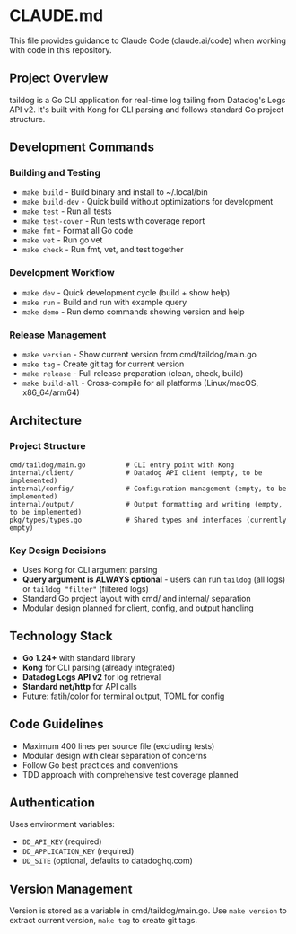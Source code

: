 # CLAUDE.md

This file provides guidance to Claude Code (claude.ai/code) when working with code in this repository.

## Project Overview

taildog is a Go CLI application for real-time log tailing from Datadog's Logs API v2. It's built with Kong for CLI parsing and follows standard Go project structure.

## Development Commands

### Building and Testing

- `make build` - Build binary and install to ~/.local/bin
- `make build-dev` - Quick build without optimizations for development
- `make test` - Run all tests
- `make test-cover` - Run tests with coverage report
- `make fmt` - Format all Go code
- `make vet` - Run go vet
- `make check` - Run fmt, vet, and test together

### Development Workflow

- `make dev` - Quick development cycle (build + show help)
- `make run` - Build and run with example query
- `make demo` - Run demo commands showing version and help

### Release Management

- `make version` - Show current version from cmd/taildog/main.go
- `make tag` - Create git tag for current version
- `make release` - Full release preparation (clean, check, build)
- `make build-all` - Cross-compile for all platforms (Linux/macOS, x86_64/arm64)

## Architecture

### Project Structure

```
cmd/taildog/main.go          # CLI entry point with Kong
internal/client/             # Datadog API client (empty, to be implemented)
internal/config/             # Configuration management (empty, to be implemented)
internal/output/             # Output formatting and writing (empty, to be implemented)
pkg/types/types.go           # Shared types and interfaces (currently empty)
```

### Key Design Decisions

- Uses Kong for CLI argument parsing
- **Query argument is ALWAYS optional** - users can run `taildog` (all logs) or `taildog "filter"` (filtered logs)
- Standard Go project layout with cmd/ and internal/ separation
- Modular design planned for client, config, and output handling

## Technology Stack

- **Go 1.24+** with standard library
- **Kong** for CLI parsing (already integrated)
- **Datadog Logs API v2** for log retrieval
- **Standard net/http** for API calls
- Future: fatih/color for terminal output, TOML for config

## Code Guidelines

- Maximum 400 lines per source file (excluding tests)
- Modular design with clear separation of concerns
- Follow Go best practices and conventions
- TDD approach with comprehensive test coverage planned

## Authentication

Uses environment variables:

- `DD_API_KEY` (required)
- `DD_APPLICATION_KEY` (required)
- `DD_SITE` (optional, defaults to datadoghq.com)

## Version Management

Version is stored as a variable in cmd/taildog/main.go. Use `make version` to extract current version, `make tag` to create git tags.

